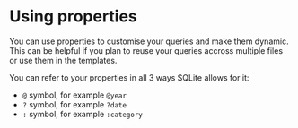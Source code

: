 # Using properties
You can use properties to customise your queries and make them dynamic. This can be helpful if you plan to reuse your queries accross multiple files or use them in the templates.

You can refer to your properties in all 3 ways SQLite allows for it:
- `@` symbol, for example `@year`
- `?` symbol, for example `?date`
- `:` symbol, for example `:category`
